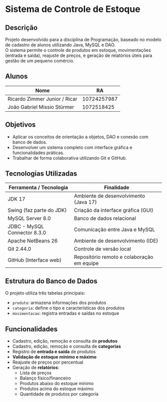 # Sistema de Controle de Estoque

## Descrição

Projeto desenvolvido para a disciplina de Programação, baseado no modelo de cadastro de alunos utilizando Java, MySQL e DAO.  
O sistema permite o controle de produtos em estoque, movimentações (entrada e saída), reajuste de preços, e geração de relatórios úteis para gestão de um pequeno comércio.

## Alunos

| **Nome**                         | **RA**                                         
|-------------------------------------------|---------------------------------------------------
| Ricardo Zimmer Junior / Ricar | 10724257987   
| João Gabriel Missio Stürmer | 1072518425

##  Objetivos

- Aplicar os conceitos de orientação a objetos, DAO e conexão com banco de dados.
- Desenvolver um sistema completo com interface gráfica e funcionalidades práticas.
- Trabalhar de forma colaborativa utilizando Git e GitHub.

## Tecnologias Utilizadas

| **Ferramenta / Tecnologia**                         | **Finalidade**                                         
|-------------------------------------------|---------------------------------------------------
| JDK 17 | Ambiente de desenvolvimento (Java 17)     
| Swing (faz parte do JDK) | Criação da interface gráfica (GUI)
| MySQL Server 8.0 | Banco de dados relacional      
| JDBC - MySQL Connector 8.3.0 | Comunicação entre Java e MySQL       
| Apache NetBeans 26 | Ambiente de desenvolvimento (IDE)      
| Git 2.44.0 | Controle de versão local
| GitHub (Interface web) | Repositório remoto e colaboração em equipe

## Estrutura do Banco de Dados

O projeto utiliza três tabelas principais:

- `produto`: armazena informações dos produtos
- `categoria`: define o tipo e características dos produtos
- `movimentacao`: registra entradas e saídas no estoque

## Funcionalidades

- Cadastro, edição, remoção e consulta de **produtos**
- Cadastro, edição, remoção e consulta de **categorias**
- Registro de **entrada e saída** de produtos
- **Validação de estoque mínimo e máximo**
- Reajuste de preços por percentual
- Geração de **relatórios**:
  - Lista de preços
  - Balanço físico/financeiro
  - Produtos abaixo do estoque mínimo
  - Produtos acima do estoque máximo
  - Quantidade de produtos por categoria
